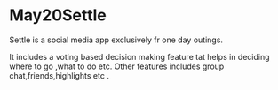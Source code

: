 # May20Settle


Settle is a social media app exclusively fr one day outings.


It includes a voting based decision making feature tat helps in deciding where to go ,what to do etc.
Other features includes group chat,friends,highlights etc .
